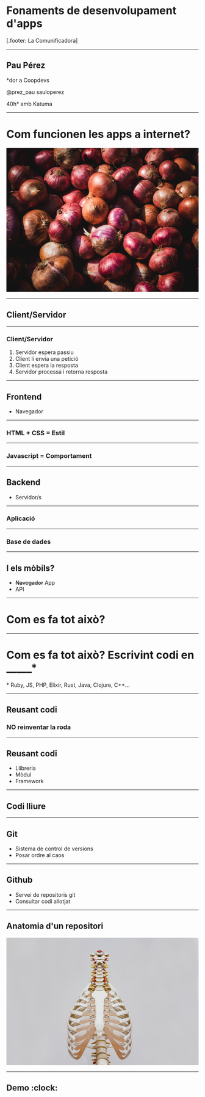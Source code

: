 # Fonaments de desenvolupament d'apps

[.footer: La Comunificadora]

---

## Pau Pérez

*dor a Coopdevs

@prez_pau
sauloperez

40h* amb Katuma

---

# Com funcionen les apps a internet?
![](images/cebes.jpg)

---

## Client/Servidor

---

### Client/Servidor

1. Servidor espera passiu
2. Client li envia una petició
3. Client espera la resposta
4. Servidor processa i retorna resposta

---

## Frontend

* Navegador

---

### HTML + CSS = Estil

---

### Javascript = Comportament

---

## Backend

* Servidor/s

---

### Aplicació

---

### Base de dades

---

## I els mòbils?

* ~~Navegador~~ App
* API

---

# Com es fa tot això?

---

# Com es fa tot això? Escrivint codi en _____*

\* Ruby, JS, PHP, Elixir, Rust, Java, Clojure, C++...

---

## Reusant codi

### NO reinventar la roda

---

## Reusant codi

* Llibreria
* Mòdul
* Framework

---

## Codi lliure

---

## Git

* Sistema de control de versions
* Posar ordre al caos

---

## Github

* Servei de repositoris git
* Consultar codi allotjat

---

## Anatomia d'un repositori
![](images/esquelet.jpg)

---

## Demo :clock:
